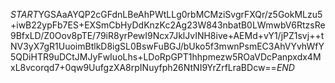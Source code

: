 $START$YGSAaAYQP2cGFdnLBeAhPWtLLg0rbMCMziSvgrFXQr/z5GokMLzu5+iwB22ypFb7ES+EXSmCbHyDdKnzKc2Ag23W843nbatB0LWmwbV6RtzsRe9BfxLD/Z0Oov8pTE/79iR8yrPewI9Ncx7JklJvINH8ive+AEMd+vY1/jPZ1svj++tNV3yX7gR1UuoimBtlkD8igSL0BswFuBGJ/bUko5f3mwnPsmEC3AhVYvhWfY5QDiHTR9uDCtJMJyFwIuoLhs+LDoRpGPT1hhpmezw5ROaVDcPanpxdx4MxL8vcorqd7+0qw9UufgzXA8rpINuyfph26NtNI9YrZrfLraBDcw==$END$